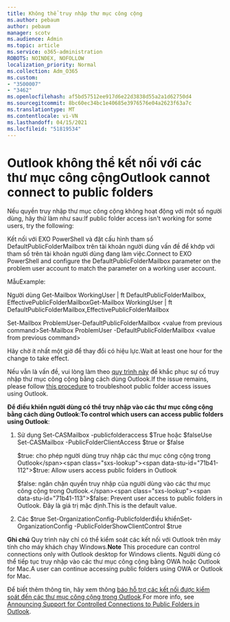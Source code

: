 ```yaml
---
title: Không thể truy nhập thư mục công cộng
ms.author: pebaum
author: pebaum
manager: scotv
ms.audience: Admin
ms.topic: article
ms.service: o365-administration
ROBOTS: NOINDEX, NOFOLLOW
localization_priority: Normal
ms.collection: Adm_O365
ms.custom:
- "3500007"
- "3462"
ms.openlocfilehash: af5bd57512ee917d6e22d3838d55a2a1d62750d4
ms.sourcegitcommit: 8bc60ec34bc1e40685e3976576e04a2623f63a7c
ms.translationtype: MT
ms.contentlocale: vi-VN
ms.lasthandoff: 04/15/2021
ms.locfileid: "51819534"
---
```

# <a name="outlook-cannot-connect-to-public-folders"></a><span data-ttu-id="71b41-102">Outlook không thể kết nối với các thư mục công cộng</span><span class="sxs-lookup"><span data-stu-id="71b41-102">Outlook cannot connect to public folders</span></span>

<span data-ttu-id="71b41-103">Nếu quyền truy nhập thư mục công cộng không hoạt động với một số người dùng, hãy thử làm như sau:</span><span class="sxs-lookup"><span data-stu-id="71b41-103">If public folder access isn't working for some users, try the following:</span></span>

<span data-ttu-id="71b41-104">Kết nối với EXO PowerShell và đặt cấu hình tham số DefaultPublicFolderMailbox trên tài khoản người dùng vấn đề để khớp với tham số trên tài khoản người dùng đang làm việc.</span><span class="sxs-lookup"><span data-stu-id="71b41-104">Connect to EXO PowerShell and configure the DefaultPublicFolderMailbox parameter on the problem user account to match the parameter on a working user account.</span></span>

<span data-ttu-id="71b41-105">Mẫu</span><span class="sxs-lookup"><span data-stu-id="71b41-105">Example:</span></span>

<span data-ttu-id="71b41-106">Người dùng Get-Mailbox WorkingUser | ft DefaultPublicFolderMailbox, EffectivePublicFolderMailbox</span><span class="sxs-lookup"><span data-stu-id="71b41-106">Get-Mailbox WorkingUser | ft DefaultPublicFolderMailbox,EffectivePublicFolderMailbox</span></span>

<span data-ttu-id="71b41-107">Set-Mailbox ProblemUser-DefaultPublicFolderMailbox \<value from previous command></span><span class="sxs-lookup"><span data-stu-id="71b41-107">Set-Mailbox ProblemUser -DefaultPublicFolderMailbox \<value from previous command></span></span>

<span data-ttu-id="71b41-108">Hãy chờ ít nhất một giờ để thay đổi có hiệu lực.</span><span class="sxs-lookup"><span data-stu-id="71b41-108">Wait at least one hour for the change to take effect.</span></span>

<span data-ttu-id="71b41-109">Nếu vẫn là vấn đề, vui lòng làm theo [quy trình này](https://aka.ms/pfcte) để khắc phục sự cố truy nhập thư mục công cộng bằng cách dùng Outlook.</span><span class="sxs-lookup"><span data-stu-id="71b41-109">If the issue remains, please follow [this procedure](https://aka.ms/pfcte) to troubleshoot public folder access issues using Outlook.</span></span>
 
<span data-ttu-id="71b41-110">**Để điều khiển người dùng có thể truy nhập vào các thư mục công cộng bằng cách dùng Outlook**:</span><span class="sxs-lookup"><span data-stu-id="71b41-110">**To control which users can access public folders using Outlook**:</span></span>

1.  <span data-ttu-id="71b41-111">Sử dụng Set-CASMailbox <mailboxname> -publicfolderaccess $True hoặc $false</span><span class="sxs-lookup"><span data-stu-id="71b41-111">Use Set-CASMailbox <mailboxname> -PublicFolderClientAccess $true or $false</span></span>  
      
    <span data-ttu-id="71b41-112">$true: cho phép người dùng truy nhập các thư mục công cộng trong Outlook</span><span class="sxs-lookup"><span data-stu-id="71b41-112">$true: Allow users access public folders in Outlook</span></span>  
      
    <span data-ttu-id="71b41-113">$false: ngăn chặn quyền truy nhập của người dùng vào các thư mục công cộng trong Outlook.</span><span class="sxs-lookup"><span data-stu-id="71b41-113">$false: Prevent user access to public folders in Outlook.</span></span> <span data-ttu-id="71b41-114">Đây là giá trị mặc định.</span><span class="sxs-lookup"><span data-stu-id="71b41-114">This is the default value.</span></span>  
        
2.  <span data-ttu-id="71b41-115">Các $true Set-OrganizationConfig-Publicfolderđiều khiển</span><span class="sxs-lookup"><span data-stu-id="71b41-115">Set-OrganizationConfig -PublicFolderShowClientControl $true</span></span>   
      
<span data-ttu-id="71b41-116">**Ghi chú** Quy trình này chỉ có thể kiểm soát các kết nối với Outlook trên máy tính cho máy khách chạy Windows.</span><span class="sxs-lookup"><span data-stu-id="71b41-116">**Note** This procedure can control connections only with Outlook desktop for Windows clients.</span></span> <span data-ttu-id="71b41-117">Người dùng có thể tiếp tục truy nhập vào các thư mục công cộng bằng OWA hoặc Outlook for Mac.</span><span class="sxs-lookup"><span data-stu-id="71b41-117">A user can continue accessing public folders using OWA or Outlook for Mac.</span></span>
 
<span data-ttu-id="71b41-118">Để biết thêm thông tin, hãy xem thông [báo hỗ trợ các kết nối được kiểm soát đến các thư mục công cộng trong Outlook](https://aka.ms/controlpf).</span><span class="sxs-lookup"><span data-stu-id="71b41-118">For more info, see [Announcing Support for Controlled Connections to Public Folders in Outlook](https://aka.ms/controlpf).</span></span>